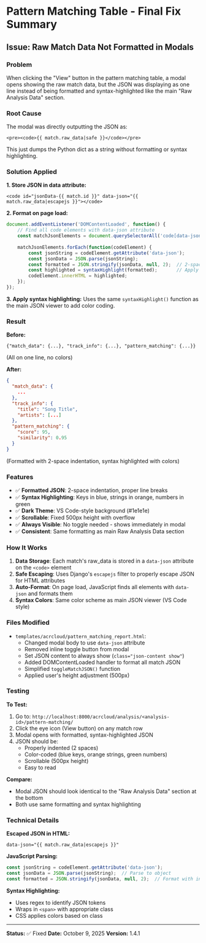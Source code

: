 # Pattern Matching Table - Final Fix Summary

## Issue: Raw Match Data Not Formatted in Modals

### Problem
When clicking the "View" button in the pattern matching table, a modal opens showing the raw match data, but the JSON was displaying as one line instead of being formatted and syntax-highlighted like the main "Raw Analysis Data" section.

### Root Cause
The modal was directly outputting the JSON as:
```django
<pre><code>{{ match.raw_data|safe }}</code></pre>
```

This just dumps the Python dict as a string without formatting or syntax highlighting.

### Solution Applied

**1. Store JSON in data attribute:**
```django
<code id="jsonData-{{ match.id }}" data-json="{{ match.raw_data|escapejs }}"></code>
```

**2. Format on page load:**
```javascript
document.addEventListener('DOMContentLoaded', function() {
    // Find all code elements with data-json attribute
    const matchJsonElements = document.querySelectorAll('code[data-json]');
    
    matchJsonElements.forEach(function(codeElement) {
        const jsonString = codeElement.getAttribute('data-json');
        const jsonData = JSON.parse(jsonString);
        const formatted = JSON.stringify(jsonData, null, 2);  // 2-space indentation
        const highlighted = syntaxHighlight(formatted);       // Apply colors
        codeElement.innerHTML = highlighted;
    });
});
```

**3. Apply syntax highlighting:**
Uses the same `syntaxHighlight()` function as the main JSON viewer to add color coding.

### Result

**Before:**
```
{"match_data": {...}, "track_info": {...}, "pattern_matching": {...}}
```
(All on one line, no colors)

**After:**
```json
{
  "match_data": {
    ...
  },
  "track_info": {
    "title": "Song Title",
    "artists": [...]
  },
  "pattern_matching": {
    "score": 95,
    "similarity": 0.95
  }
}
```
(Formatted with 2-space indentation, syntax highlighted with colors)

### Features

- ✅ **Formatted JSON**: 2-space indentation, proper line breaks
- ✅ **Syntax Highlighting**: Keys in blue, strings in orange, numbers in green
- ✅ **Dark Theme**: VS Code-style background (#1e1e1e)
- ✅ **Scrollable**: Fixed 500px height with overflow
- ✅ **Always Visible**: No toggle needed - shows immediately in modal
- ✅ **Consistent**: Same formatting as main Raw Analysis Data section

### How It Works

1. **Data Storage**: Each match's raw_data is stored in a `data-json` attribute on the `<code>` element
2. **Safe Escaping**: Uses Django's `escapejs` filter to properly escape JSON for HTML attributes
3. **Auto-Format**: On page load, JavaScript finds all elements with `data-json` and formats them
4. **Syntax Colors**: Same color scheme as main JSON viewer (VS Code style)

### Files Modified

- `templates/acrcloud/pattern_matching_report.html`:
  - Changed modal body to use `data-json` attribute
  - Removed inline toggle button from modal
  - Set JSON content to always show (`class="json-content show"`)
  - Added DOMContentLoaded handler to format all match JSON
  - Simplified `toggleMatchJSON()` function
  - Applied user's height adjustment (500px)

### Testing

**To Test:**
1. Go to: `http://localhost:8000/acrcloud/analysis/<analysis-id>/pattern-matching/`
2. Click the eye icon (View button) on any match row
3. Modal opens with formatted, syntax-highlighted JSON
4. JSON should be:
   - Properly indented (2 spaces)
   - Color-coded (blue keys, orange strings, green numbers)
   - Scrollable (500px height)
   - Easy to read

**Compare:**
- Modal JSON should look identical to the "Raw Analysis Data" section at the bottom
- Both use same formatting and syntax highlighting

### Technical Details

**Escaped JSON in HTML:**
```django
data-json="{{ match.raw_data|escapejs }}"
```

**JavaScript Parsing:**
```javascript
const jsonString = codeElement.getAttribute('data-json');
const jsonData = JSON.parse(jsonString);  // Parse to object
const formatted = JSON.stringify(jsonData, null, 2);  // Format with indentation
```

**Syntax Highlighting:**
- Uses regex to identify JSON tokens
- Wraps in `<span>` with appropriate class
- CSS applies colors based on class

---

**Status:** ✅ Fixed
**Date:** October 9, 2025
**Version:** 1.4.1
